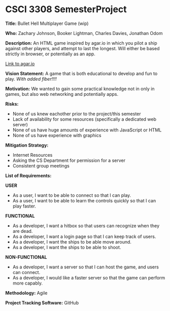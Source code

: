 # CSCI 3308 SemesterProject

**Title:** Bullet Hell Multiplayer Game (wip)

**Who:** Zachary Johnson, Booker Lightman, Charles Davies, Jonathan Odom

**Description:** An HTML game inspired by agar.io in which you pilot a ship against other players, and attempt to last the longest. Will either be based strictly in browser, or potentially as an app.

[Link to agar.io](http://agar.io/)

**Vision Statement:** A game that is both educational to develop and fun to play. *With added fiber!!!!*

**Motivation:** We wanted to gain some practical knowledge not in only in games, but also web networking and potentially apps.

**Risks:** 
* None of us knew eachother prior to the project/this semester
* Lack of availability for some resources (specifically a dedicated web server)
* None of us have huge amounts of experience with JavaScript or HTML
* None of us have experience with graphics

**Mitigation Strategy:** 
* Internet Resources
* Asking the CS Department for permission for a server
* Consistent group meetings

**List of Requirements:** 

**USER**
* As a user, I want to be able to connect so that I can play.
* As a user, I want to be able to learn the controls quickly so that I can play faster.

**FUNCTIONAL**
* As a developer, I want a hitbox so that users can recognize when they are dead.
* As a developer, I want a login page so that I can keep track of users.
* As a developer, I want the ships to be able move around.
* As a developer, I want the ships to be able to shoot.

**NON-FUNCTIONAL**
* As a developer, I want a server so that I can host the game, and users can connect.
* As a developer, I would like a faster server so that the game can perform more capably.

**Methodology:** Agile

**Project Tracking Software:** GitHub
